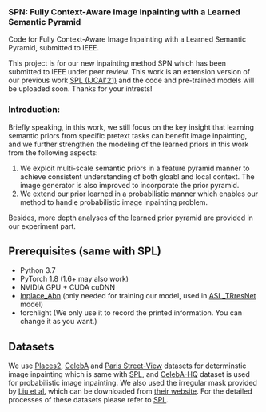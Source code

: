 ### SPN: Fully Context-Aware Image Inpainting with a Learned Semantic Pyramid
Code for Fully Context-Aware Image Inpainting with a Learned Semantic Pyramid, submitted to IEEE.

This project is for our new inpainting method SPN which has been submitted to IEEE under peer review. This work is an extension version of our previous work [SPL (IJCAI'21)](https://github.com/WendongZh/SPL) and the code and pre-trained models will be uploaded soon. Thanks for your intrests!

### Introduction:
Briefly speaking, in this work, we still focus on the key insight that learning semantic priors from specific pretext tasks can benefit image inpainting, and we further strengthen the modeling of the learned priors in this work from the following aspects:
1) We exploit multi-scale semantic priors in a feature pyramid manner to achieve consistent understanding of both gloabl and local context. The image generator is also improved to incorporate the prior pyramid.
2) We extend our prior learned in a probabilistic manner which enables our method to handle probabilistic image inpainting problem.

Besides, more depth analyses of the learned prior pyramid are provided in our experiment part.

## Prerequisites (same with SPL)
- Python 3.7
- PyTorch 1.8 (1.6+ may also work)
- NVIDIA GPU + CUDA cuDNN
- [Inplace_Abn](https://github.com/mapillary/inplace_abn) (only needed for training our model, used in [ASL_TRresNet](https://github.com/Alibaba-MIIL/ASL) model)
- torchlight (We only use it to record the printed information. You can change it as you want.)

## Datasets
We use [Places2](http://places2.csail.mit.edu), [CelebA](http://mmlab.ie.cuhk.edu.hk/projects/CelebA.html) and [Paris Street-View](https://github.com/pathak22/context-encoder) datasets for determinstic image inpainting which is same with [SPL](https://github.com/WendongZh/SPL), and [CelebA-HQ](https://github.com/switchablenorms/CelebAMask-HQ) dataset is used for probabilistic image inpainting. We also used the irregular mask provided by [Liu et al.](https://arxiv.org/abs/1804.07723) which can be downloaded from [their website](https://nv-adlr.github.io/publication/partialconv-inpainting). For the detailed processes of these datasets please refer to [SPL](https://github.com/WendongZh/SPL).
